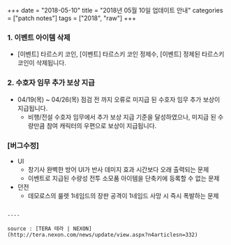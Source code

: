 +++
date = "2018-05-10"
title = "2018년 05월 10일 업데이트 안내"
categories = ["patch notes"]
tags = ["2018", "raw"]
+++

### 1. 이벤트 아이템 삭제
- [이벤트] 타르스키 코인, [이벤트] 타르스키 코인 정제수, [이벤트] 정제된 타르스키 코인이 삭제됩니다.

### 2. 수호자 임무 추가 보상 지급
- 04/19(목) ~ 04/26(목) 점검 전 까지 오류로 미지급 된 수호자 임무 추가 보상이 지급됩니다.
  - 비행/전설 수호자 임무에서 추가 보상 지급 기준을 달성하였으나, 미지급 된 수량만큼 참여 캐릭터의 우편으로 보상이 지급됩니다.

### [버그수정]
- UI
  - 창기사 완벽한 방어 UI가 반사 데미지 효과 시간보다 오래 출력되는 문제
  - 이벤트로 지급된 수량성 전투 소모품 아이템을 단축키에 등록할 수 없는 문제
- 던전
  - 데모로스의 룰렛 1네임드의 장판 공격이 1네임드 사망 시 즉시 폭발하는 문제
```

----

source : [TERA 테라 | NEXON](http://tera.nexon.com/news/update/view.aspx?n4articlesn=332)
